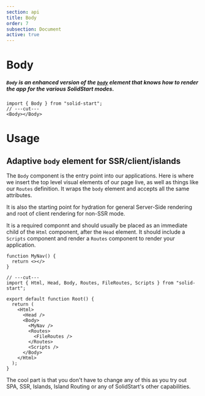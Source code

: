 ```yaml
---
section: api
title: Body
order: 7
subsection: Document
active: true
---
```


# Body

##### `Body` is an enhanced version of the [`body`][nativebody] element that knows how to render the app for the various SolidStart modes.

<div class="text-lg">

```tsx twoslash
import { Body } from "solid-start";
// ---cut---
<Body></Body>
```

</div>

<table-of-contents></table-of-contents>

# Usage

## Adaptive `body` element for SSR/client/islands

The `Body` component is the entry point into our applications. Here is where we insert the top level visual elements of our page live, as well as things like our `Routes` definition. It wraps the `body` element and accepts all the same attributes.

It is also the starting point for hydration for general Server-Side rendering and root of client rendering for non-SSR mode.

It is a required componnt and should usually be placed as an immediate child of the `Html` component, after the `Head` element. It should include a `Scripts` component and render a `Routes` component to render your application.


```tsx twoslash {7-13} filename="root.tsx"
function MyNav() {
  return <></>
}

// ---cut---
import { Html, Head, Body, Routes, FileRoutes, Scripts } from "solid-start";

export default function Root() {
  return (
    <Html>
      <Head />
      <Body>
        <MyNav />
        <Routes>
          <FileRoutes />
        </Routes>
        <Scripts />
      </Body>
    </Html>
  );
}
```

The cool part is that you don't have to change any of this as you try out SPA, SSR, Islands, Island Routing or any of SolidStart's other capabilities.

[nativebody]: https://developer.mozilla.org/en-US/docs/Web/HTML/Element/body